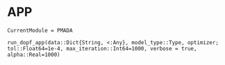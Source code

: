 # APP


```@meta
CurrentModule = PMADA
```

```@docs
run_dopf_app(data::Dict{String, <:Any}, model_type::Type, optimizer; tol::Float64=1e-4, max_iteration::Int64=1000, verbose = true, alpha::Real=1000)
```